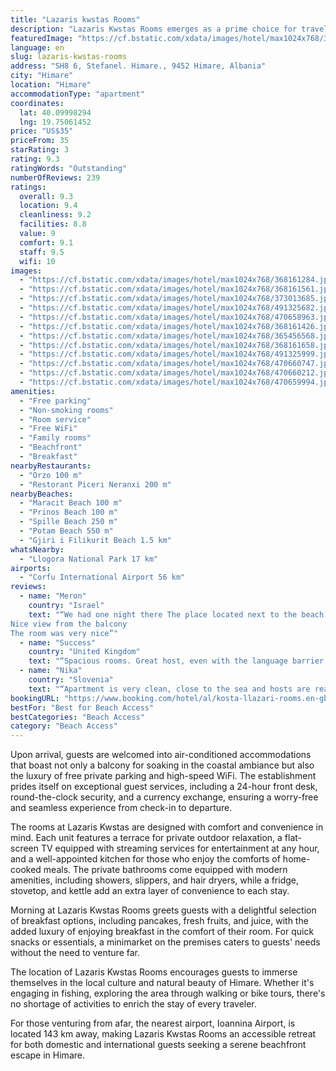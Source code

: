 ```yaml
---
title: "Lazaris kwstas Rooms"
description: "Lazaris Kwstas Rooms emerges as a prime choice for travelers seeking the perfect blend of comfort and convenience in the heart of Himare."
featuredImage: "https://cf.bstatic.com/xdata/images/hotel/max1024x768/368161284.jpg?k=efc1d940c0214e5450d6c9295e97837d2876d358d4032d4511a8294b62c655e6&o=&hp=1"
language: en
slug: lazaris-kwstas-rooms
address: "SH8 6, Stefanel. Himare., 9452 Himare, Albania"
city: "Himare"
location: "Himare"
accommodationType: "apartment"
coordinates:
  lat: 40.09998294
  lng: 19.75061452
price: "US$35"
priceFrom: 35
starRating: 3
rating: 9.3
ratingWords: "Outstanding"
numberOfReviews: 239
ratings:
  overall: 9.3
  location: 9.4
  cleanliness: 9.2
  facilities: 8.8
  value: 9
  comfort: 9.1
  staff: 9.5
  wifi: 10
images:
  - "https://cf.bstatic.com/xdata/images/hotel/max1024x768/368161284.jpg?k=efc1d940c0214e5450d6c9295e97837d2876d358d4032d4511a8294b62c655e6&o=&hp=1"
  - "https://cf.bstatic.com/xdata/images/hotel/max1024x768/368161561.jpg?k=8ac4e37343fb45583a1537922cfe6b423ddbe22019f52495790949631d75897d&o=&hp=1"
  - "https://cf.bstatic.com/xdata/images/hotel/max1024x768/373013685.jpg?k=c595dde97d8b7a2284f6d226ef3dcb5ebc07aa657bfa231e3a08f5c3ac091f96&o=&hp=1"
  - "https://cf.bstatic.com/xdata/images/hotel/max1024x768/491325682.jpg?k=df1ad426cfb0796e58f5debdcb3bd3caf3d862ed95b1590d83227ae190289fde&o=&hp=1"
  - "https://cf.bstatic.com/xdata/images/hotel/max1024x768/470658963.jpg?k=ce687dc56771cbcad5d6257f26188a1d97e67bc3e8ca46c47479f85c73f2e558&o=&hp=1"
  - "https://cf.bstatic.com/xdata/images/hotel/max1024x768/368161426.jpg?k=5ae8f51c5ae8469502f28401e6f7d504112db29a61cc3dd9ebaba8a1b52c3602&o=&hp=1"
  - "https://cf.bstatic.com/xdata/images/hotel/max1024x768/365456568.jpg?k=8a5fc3d99dc333f51b0d0076809f7059cb584bdd27eefb61161b25c363874a71&o=&hp=1"
  - "https://cf.bstatic.com/xdata/images/hotel/max1024x768/368161658.jpg?k=b81098f96e13697e16f2fd41e4017157ca2016d584a4c1c3b69f4d2278b7cb91&o=&hp=1"
  - "https://cf.bstatic.com/xdata/images/hotel/max1024x768/491325999.jpg?k=a816b8e34f0e0707c32a7dabd3e5ca2b0a96836df91c87bf101188bcdee8df09&o=&hp=1"
  - "https://cf.bstatic.com/xdata/images/hotel/max1024x768/470660747.jpg?k=871a40b77ec214992e026ec2c4b6050a96f21578068dac9b0c8bdc29b14122e1&o=&hp=1"
  - "https://cf.bstatic.com/xdata/images/hotel/max1024x768/470660212.jpg?k=6385d87aec15e0cec758229ebc413b645dd1c04ec6c2be393ad3248debdc866c&o=&hp=1"
  - "https://cf.bstatic.com/xdata/images/hotel/max1024x768/470659994.jpg?k=739c5e0233edf469b075b2bb5f9dae7bca477955bf562566fe96b0b8db367627&o=&hp=1"
amenities:
  - "Free parking"
  - "Non-smoking rooms"
  - "Room service"
  - "Free WiFi"
  - "Family rooms"
  - "Beachfront"
  - "Breakfast"
nearbyRestaurants:
  - "Orzo 100 m"
  - "Restorant Piceri Neranxi 200 m"
nearbyBeaches:
  - "Maracit Beach 100 m"
  - "Prinos Beach 100 m"
  - "Spille Beach 250 m"
  - "Potam Beach 550 m"
  - "Gjiri i Filikurit Beach 1.5 km"
whatsNearby:
  - "Llogora National Park 17 km"
airports:
  - "Corfu International Airport 56 km"
reviews:
  - name: "Meron"
    country: "Israel"
    text: "“We had one night there The place located next to the beach
Nice view from the balcony
The room was very nice”"
  - name: "Success"
    country: "United Kingdom"
    text: "“Spacious rooms. Great host, even with the language barrier they were still amazing. Yummy breakfast. The room had everything we needed to feel at home. Yeah, felt homely. Loved every bit of it.”"
  - name: "Nika"
    country: "Slovenia"
    text: "“Apartment is very clean, close to the sea and hosts are really friendly. We enjoyed our stay and we definitely recommend it.”"
bookingURL: "https://www.booking.com/hotel/al/kosta-llazari-rooms.en-gb.html?aid=8035640"
bestFor: "Best for Beach Access"
bestCategories: "Beach Access"
category: "Beach Access"
---
```


Upon arrival, guests are welcomed into air-conditioned accommodations that boast not only a balcony for soaking in the coastal ambiance but also the luxury of free private parking and high-speed WiFi. The establishment prides itself on exceptional guest services, including a 24-hour front desk, round-the-clock security, and a currency exchange, ensuring a worry-free and seamless experience from check-in to departure.

The rooms at Lazaris Kwstas are designed with comfort and convenience in mind. Each unit features a terrace for private outdoor relaxation, a flat-screen TV equipped with streaming services for entertainment at any hour, and a well-appointed kitchen for those who enjoy the comforts of home-cooked meals. The private bathrooms come equipped with modern amenities, including showers, slippers, and hair dryers, while a fridge, stovetop, and kettle add an extra layer of convenience to each stay.

Morning at Lazaris Kwstas Rooms greets guests with a delightful selection of breakfast options, including pancakes, fresh fruits, and juice, with the added luxury of enjoying breakfast in the comfort of their room. For quick snacks or essentials, a minimarket on the premises caters to guests' needs without the need to venture far.

The location of Lazaris Kwstas Rooms encourages guests to immerse themselves in the local culture and natural beauty of Himare. Whether it's engaging in fishing, exploring the area through walking or bike tours, there's no shortage of activities to enrich the stay of every traveler.

For those venturing from afar, the nearest airport, Ioannina Airport, is located 143 km away, making Lazaris Kwstas Rooms an accessible retreat for both domestic and international guests seeking a serene beachfront escape in Himare.